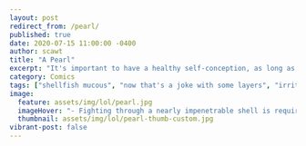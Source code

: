 ```yaml
---
layout: post
redirect_from: /pearl/
published: true
date: 2020-07-15 11:00:00 -0400
author: scawt
title: "A Pearl"
excerpt: "It's important to have a healthy self-conception, as long as it's grounded in reality."
category: Comics
tags: ["shellfish mucous", "now that's a joke with some layers", "irritating central kernel", "anatomy", "science", "pearl", "medical science", "the horrifically self-unaware", "objectively worse me"]
image:
  feature: assets/img/lol/pearl.jpg
  imageHover: "- Fighting through a nearly impenetrable shell is required to have any contact with me"
  thumbnail: assets/img/lol/pearl-thumb-custom.jpg
vibrant-post: false
---
```

